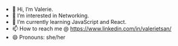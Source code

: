 - 👋 Hi, I’m Valerie.
- 👀 I’m interested in Networking.
- 🌱 I’m currently learning JavaScript and React.
- 📫 How to reach me @ https://www.linkedin.com/in/valerietsan/
- 😄 Pronouns: she/her


<!---
ValTsan/ValTsan is a ✨ special ✨ repository because its `README.md` (this file) appears on your GitHub profile.
You can click the Preview link to take a look at your changes.
--->
